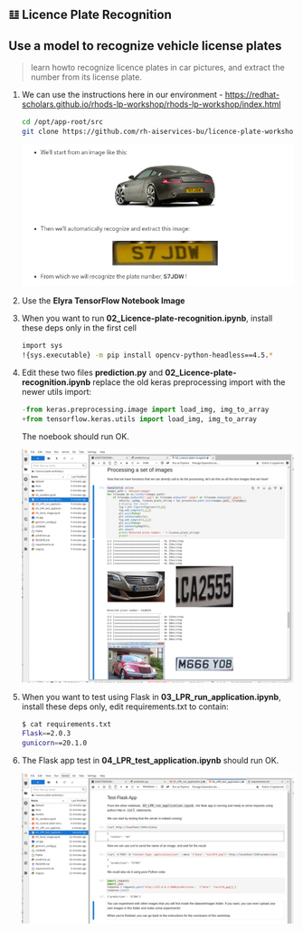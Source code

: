 ## 𝌭️ Licence Plate Recognition
## Use a model to recognize vehicle license plates 
> learn howto recognize licence plates in car pictures, and extract the number from its license plate.

1. We can use the instructions here in our environment - https://redhat-scholars.github.io/rhods-lp-workshop/rhods-lp-workshop/index.html

   ```bash
   cd /opt/app-root/src
   git clone https://github.com/rh-aiservices-bu/licence-plate-workshop.git 
   ```

   ![9-licence-plate-recognition-app](./images/9-licence-plate-recognition-app.png)

2. Use the **Elyra TensorFlow Notebook Image**

3. When you want to run **02_Licence-plate-recognition.ipynb**, install these deps only in the first cell

   ```bash
   import sys
   !{sys.executable} -m pip install opencv-python-headless==4.5.*
   ```

4. Edit these two files **prediction.py** and **02_Licence-plate-recognition.ipynb** replace the old keras preprocessing import with the newer utils import:

   ```python
   -from keras.preprocessing.image import load_img, img_to_array
   +from tensorflow.keras.utils import load_img, img_to_array
   ```

   The noebook should run OK.

   ![9-license-plate-run-multiple](./images/9-license-plate-run-multiple.png)

5. When you want to test using Flask in **03_LPR_run_application.ipynb**, install these deps only, edit requirements.txt to contain:

   ```bash
   $ cat requirements.txt 
   Flask==2.0.3
   gunicorn==20.1.0
   ```

6. The Flask app test in **04_LPR_test_application.ipynb** should run OK.

   ![9-license-plate-flask-ok](./images/9-license-plate-flask-ok.png)
